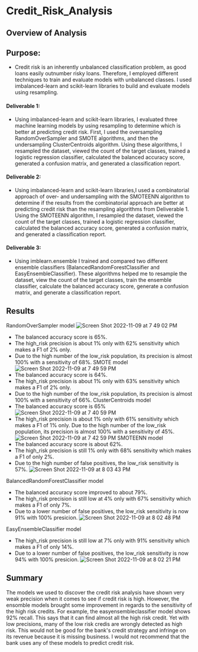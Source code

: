 # Credit_Risk_Analysis
## Overview of Analysis
## Purpose:
- Credit risk is an inherently unbalanced classification problem, as good loans easily outnumber risky loans. Therefore, I employed different techniques to train and evaluate models with unbalanced classes. I used imbalanced-learn and scikit-learn libraries to build and evaluate models using resampling.
#### Deliverable 1:
- Using imbalanced-learn and scikit-learn libraries, I evaluated three machine learning models by using resampling to determine which is better at predicting credit risk. First, I used the oversampling RandomOverSampler and SMOTE algorithms, and then the undersampling ClusterCentroids algorithm. Using these algorithms, I resampled the dataset, viewed the count of the target classes, trained a logistic regression classifier, calculated the balanced accuracy score, generated a confusion matrix, and generated a classification report.
#### Deliverable 2:
- Using imbalanced-learn and scikit-learn libraries,I used a combinatorial approach of over- and undersampling with the SMOTEENN algorithm to determine if the results from the combinatorial approach are better at predicting credit risk than the resampling algorithms from Deliverable 1. Using the SMOTEENN algorithm, I resampled the dataset, viewed the count of the target classes, trained a logistic regression classifier, calculated the balanced accuracy score, generated a confusion matrix, and generated a classification report.
#### Deliverable 3:
- Using imblearn.ensemble I trained and compared two different ensemble classifiers (BalancedRandomForestClassifier and EasyEnsembleClassifier). These algorithms helped me to resample the dataset, view the count of the target classes, train the ensemble classifier, calculate the balanced accuracy score, generate a confusion matrix, and generate a classification report.
## Results
RandomOverSampler model
![Screen Shot 2022-11-09 at 7 49 02 PM](https://user-images.githubusercontent.com/106174279/200988527-e245d8d2-eea2-4a1c-97d3-2aab0e73409d.png)
- The balanced accuracy score is 65%.
- The high_risk precision is about 1% only with 62% sensitivity which makes a F1 of 2% only.
- Due to the high number of the low_risk population, its precision is almost 100% with a sensitivity of 68%.
SMOTE model
![Screen Shot 2022-11-09 at 7 49 59 PM](https://user-images.githubusercontent.com/106174279/200988709-3da0acca-3792-4a4d-b0bd-0ea73e789bdd.png)
- The balanced accuracy score is 64%.
- The high_risk precision is about 1% only with 63% sensitivity which makes a F1 of 2% only.
- Due to the high number of the low_risk population, its precision is almost 100% with a sensitivity of 66%.
ClusterCentroids model
- The balanced accuracy score is 65%
![Screen Shot 2022-11-09 at 7 40 59 PM](https://user-images.githubusercontent.com/106174279/200987569-93f273e2-7d04-4417-9d11-18e380c395be.png)
- The high_risk precision is about 1% only with 61% sensitivity which makes a F1 of 1% only.
Due to the high number of the low_risk population, its precision is almost 100% with a sensitivity of 45%.
![Screen Shot 2022-11-09 at 7 42 59 PM](https://user-images.githubusercontent.com/106174279/200987781-404e7fbf-c7ac-4316-a2e6-95f15de1f06d.png)
SMOTEENN model
- The balanced accuracy score is about 62%.
- The high_risk precision is still 1% only with 68% sensitivity which makes a F1 of only 2%.
- Due to the high number of false positives, the low_risk sensitivity is 57%.
![Screen Shot 2022-11-09 at 8 03 43 PM](https://user-images.githubusercontent.com/106174279/200990646-f7c5f2eb-a97b-4b00-8c65-a82856f585a7.png)

BalancedRandomForestClassifier model
- The balanced accuracy score improved to about 79%.
- The high_risk precision is still low at 4% only with 67% sensitivity which makes a F1 of only 7%.
- Due to a lower number of false positives, the low_risk sensitivity is now 91% with 100% presicion.
![Screen Shot 2022-11-09 at 8 02 48 PM](https://user-images.githubusercontent.com/106174279/200990466-6d17902d-81a1-4542-8aef-031e6438d956.png)

EasyEnsembleClassifier model
- The high_risk precision is still low at 7% only with 91% sensitivity which makes a F1 of only 14%.
- Due to a lower number of false positives, the low_risk sensitivity is now 94% with 100% presicion.
![Screen Shot 2022-11-09 at 8 02 21 PM](https://user-images.githubusercontent.com/106174279/200990380-cd97ad66-1617-4c9c-929e-cee995a213b5.png)

## Summary 
The models we used to discover the credit risk analysis have shown very weak precision when it comes to see if credit risk is high. However, the ensomble models brought some improvement in regards to the sensitivity of the high risk credits. For example, the easyensembleclassifier model shows 92% recall. This says that it can find almost all the high risk credit. Yet with low precisions, many of the low risk credis are wrongly detected as high risk. This would not be good for the bank's credit strategy and infringe on its revenue because it is missing business.
I would not recommend that the bank uses any of these models to predict credit risk.
